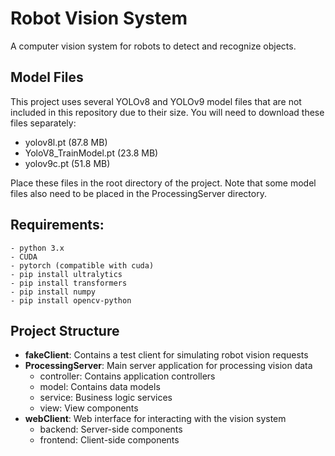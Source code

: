# Robot Vision System

A computer vision system for robots to detect and recognize objects.

## Model Files

This project uses several YOLOv8 and YOLOv9 model files that are not included in this repository due to their size. You will need to download these files separately:

- yolov8l.pt (87.8 MB)
- YoloV8_TrainModel.pt (23.8 MB)
- yolov9c.pt (51.8 MB)

Place these files in the root directory of the project. Note that some model files also need to be placed in the ProcessingServer directory.

## Requirements: 
    - python 3.x
    - CUDA
    - pytorch (compatible with cuda)
    - pip install ultralytics
    - pip install transformers
    - pip install numpy
    - pip install opencv-python

## Project Structure

- **fakeClient**: Contains a test client for simulating robot vision requests
- **ProcessingServer**: Main server application for processing vision data
  - controller: Contains application controllers
  - model: Contains data models
  - service: Business logic services
  - view: View components
- **webClient**: Web interface for interacting with the vision system
  - backend: Server-side components
  - frontend: Client-side components